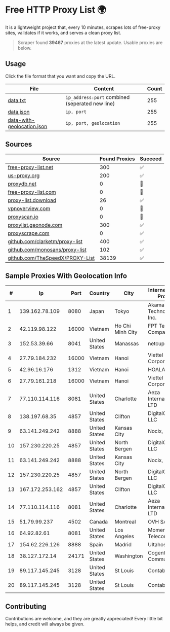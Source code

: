 
# Free HTTP Proxy List 🌍

It is a lightweight project that, every 10 minutes, scrapes lots of free-proxy sites, validates if it works, and serves a clean proxy list.


> Scraper found **39467** proxies at the latest update. Usable proxies are below.

## Usage

Click the file format that you want and copy the URL.


|File|Content|Count|
|----|-------|-----|
|[data.txt](https://raw.githubusercontent.com/themiralay/Proxy-List-World/master/data.txt)|`ip_address:port` combined (seperated new line)|255|
|[data.json](https://raw.githubusercontent.com/themiralay/Proxy-List-World/master/data.json)|`ip, port`|255|
|[data-with-geolocation.json](https://raw.githubusercontent.com/themiralay/Proxy-List-World/master/data-with-geolocation.json)|`ip, port, geolocation`|255|

## Sources

|Source|Found Proxies|Succeed|
|------|-------------|-------|
|[free-proxy-list.net](https://free-proxy-list.net)|300|✅|
|[us-proxy.org](https://www.us-proxy.org)|200|✅|
|[proxydb.net](http://proxydb.net)|0|🚫|
|[free-proxy-list.com](https://free-proxy-list.com/?page=&port=&type%5B%5D=http&type%5B%5D=https&up_time=0&search=Search)|0|🚫|
|[proxy-list.download](https://www.proxy-list.download/HTTP)|26|✅|
|[vpnoverview.com](https://vpnoverview.com/privacy/anonymous-browsing/free-proxy-servers)|0|🚫|
|[proxyscan.io](https://www.proxyscan.io)|0|🚫|
|[proxylist.geonode.com](https://proxylist.geonode.com/api/proxy-list?limit=300&page=1&sort_by=lastChecked&sort_type=desc&protocols=http,https)|300|✅|
|[proxyscrape.com](https://api.proxyscrape.com/v2/?request=displayproxies&protocol=http&timeout=10000&country=all&ssl=all&anonymity=all)|0|✅|
|[github.com/clarketm/proxy-list](https://raw.githubusercontent.com/clarketm/proxy-list/master/proxy-list-raw.txt)|400|✅|
|[github.com/monosans/proxy-list](https://raw.githubusercontent.com/monosans/proxy-list/main/proxies/http.txt)|102|✅|
|[github.com/TheSpeedX/PROXY-List](https://raw.githubusercontent.com/TheSpeedX/PROXY-List/master/http.txt)|38139|✅|


## Sample Proxies With Geolocation Info

|#|Ip|Port|Country|City|Internet Service Provider|
|-|--|----|-------|----|-------------------------|
|1|139.162.78.109|8080|Japan|Tokyo|Akamai Technologies, Inc.|
|2|42.119.98.122|16000|Vietnam|Ho Chi Minh City|FPT Telecom Company|
|3|152.53.39.66|8041|United States|Manassas|netcup GmbH|
|4|27.79.184.232|16000|Vietnam|Hanoi|Viettel Corporation|
|5|42.96.16.176|1312|Vietnam|Hanoi|HOALAC-VNNIC|
|6|27.79.161.218|16000|Vietnam|Hanoi|Viettel Corporation|
|7|77.110.114.116|8081|United States|Charlotte|Aeza International LTD|
|8|138.197.68.35|4857|United States|Clifton|DigitalOcean, LLC|
|9|63.141.249.242|8888|United States|Kansas City|Nocix, LLC|
|10|157.230.220.25|4857|United States|North Bergen|DigitalOcean, LLC|
|11|63.141.249.242|8888|United States|Kansas City|Nocix, LLC|
|12|157.230.220.25|4857|United States|North Bergen|DigitalOcean, LLC|
|13|167.172.253.162|4857|United States|Clifton|DigitalOcean, LLC|
|14|77.110.114.116|8081|United States|Charlotte|Aeza International LTD|
|15|51.79.99.237|4502|Canada|Montreal|OVH SAS|
|16|64.92.82.61|8081|United States|Los Angeles|Momentum Telecom, Inc.|
|17|154.62.226.126|8888|Spain|Madrid|Ultahost, Inc.|
|18|38.127.172.14|24171|United States|Washington|Cogent Communications|
|19|89.117.145.245|3128|United States|St Louis|Contabo Inc.|
|20|89.117.145.245|3128|United States|St Louis|Contabo Inc.|



## Contributing

Contributions are welcome, and they are greatly appreciated! Every
little bit helps, and credit will always be given.

